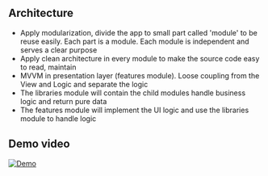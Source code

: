 ## Architecture
- Apply modularization, divide the app to small part called 'module' to be reuse easily. Each part is a module. Each module is independent and serves a clear purpose
- Apply clean architecture in every module to make the source code easy to read, maintain
- MVVM in presentation layer (features module). Loose coupling from the View and Logic and separate the logic
- The libraries module will contain the child modules handle business logic and return pure data
- The features module will implement the UI logic and use the libraries module to handle logic

## Demo video
[![Demo](https://img.youtube.com/vi/SFfDzA-XgE0/0.jpg)](https://www.youtube.com/watch?v=SFfDzA-XgE0 "Demo")
